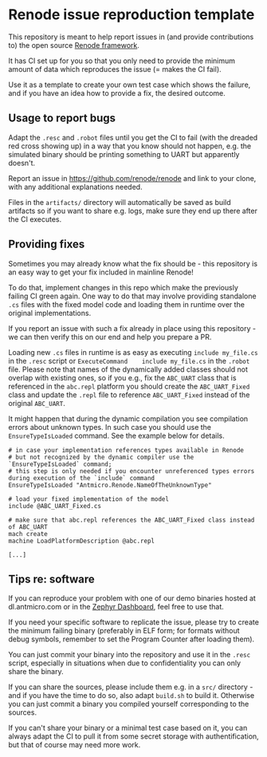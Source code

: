 # Renode issue reproduction template

This repository is meant to help report issues in (and provide contributions to) the open source [Renode framework](https://renode.io).

It has CI set up for you so that you only need to provide the minimum amount of data which reproduces the issue (= makes the CI fail).

Use it as a template to create your own test case which shows the failure, and if you have an idea how to provide a fix, the desired outcome.

## Usage to report bugs

Adapt the `.resc` and `.robot` files until you get the CI to fail (with the dreaded red cross showing up) in a way that you know should not happen, e.g. the simulated binary should be printing something to UART but apparently doesn't.

Report an issue in https://github.com/renode/renode and link to your clone, with any additional explanations needed.

Files in the `artifacts/` directory will automatically be saved as build artifacts so if you want to share e.g. logs, make sure they end up there after the CI executes.

## Providing fixes

Sometimes you may already know what the fix should be - this repository is an easy way to get your fix included in mainline Renode!

To do that, implement changes in this repo which make the previously failing CI green again. One way to do that may involve providing standalone `.cs` files with the fixed model code and loading them in runtime over the original implementations.

If you report an issue with such a fix already in place using this repository - we can then verify this on our end and help you prepare a PR.

Loading new `.cs` files in runtime is as easy as executing `include my_file.cs` in the `.resc` script or `ExecuteCommand    include my_file.cs` in the `.robot` file. Please note that names of the dynamically added classes should not overlap with existing ones, so if you e.g., fix the `ABC_UART` class that is referenced in the `abc.repl` platform you should create the `ABC_UART_Fixed` class and update the `.repl` file to reference `ABC_UART_Fixed` instead of the original `ABC_UART`.

It might happen that during the dynamic compilation you see compilation errors about unknown types. In such case you should use the `EnsureTypeIsLoaded` command. See the example below for details.

```
# in case your implementation references types available in Renode 
# but not recognized by the dynamic compiler use the `EnsureTypeIsLoaded` command;
# this step is only needed if you encounter unreferenced types errors during execution of the `include` command
EnsureTypeIsLoaded "Antmicro.Renode.NameOfTheUnknownType"

# load your fixed implementation of the model
include @ABC_UART_Fixed.cs

# make sure that abc.repl references the ABC_UART_Fixed class instead of ABC_UART
mach create
machine LoadPlatformDescription @abc.repl

[...]
```

## Tips re: software

If you can reproduce your problem with one of our demo binaries hosted at dl.antmicro.com or in the [Zephyr Dashboard](https://zephyr-dashboard.renode.io/), feel free to use that.

If you need your specific software to replicate the issue, please try to create the minimum failing binary (preferably in ELF form; for formats without debug symbols, remember to set the Program Counter after loading them).

You can just commit your binary into the repository and use it in the `.resc` script, especially in situations when due to confidentiality you can only share the binary.

If you can share the sources, please include them e.g. in a `src/` directory - and if you have the time to do so, also adapt `build.sh` to build it.
Otherwise you can just commit a binary you compiled yourself corresponding to the sources.

If you can't share your binary or a minimal test case based on it, you can always adapt the CI to pull it from some secret storage with authentification, but that of course may need more work.
